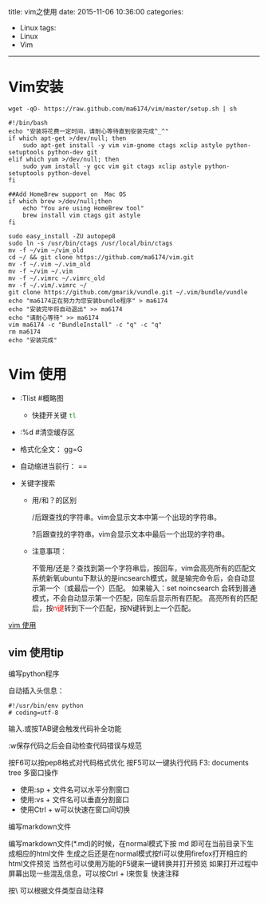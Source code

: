 title: vim之使用
date: 2015-11-06 10:36:00
categories:
- Linux
tags:
- Linux
- Vim
---
Vim安装
=============
```
wget -qO- https://raw.github.com/ma6174/vim/master/setup.sh | sh
```
```
#!/bin/bash
echo "安装将花费一定时间，请耐心等待直到安装完成^_^"
if which apt-get >/dev/null; then
	sudo apt-get install -y vim vim-gnome ctags xclip astyle python-setuptools python-dev git
elif which yum >/dev/null; then
	sudo yum install -y gcc vim git ctags xclip astyle python-setuptools python-devel	
fi

##Add HomeBrew support on  Mac OS
if which brew >/dev/null;then
    echo "You are using HomeBrew tool"
    brew install vim ctags git astyle
fi

sudo easy_install -ZU autopep8 
sudo ln -s /usr/bin/ctags /usr/local/bin/ctags
mv -f ~/vim ~/vim_old
cd ~/ && git clone https://github.com/ma6174/vim.git
mv -f ~/.vim ~/.vim_old
mv -f ~/vim ~/.vim
mv -f ~/.vimrc ~/.vimrc_old
mv -f ~/.vim/.vimrc ~/
git clone https://github.com/gmarik/vundle.git ~/.vim/bundle/vundle
echo "ma6174正在努力为您安装bundle程序" > ma6174
echo "安装完毕将自动退出" >> ma6174
echo "请耐心等待" >> ma6174
vim ma6174 -c "BundleInstall" -c "q" -c "q"
rm ma6174
echo "安装完成"
```

Vim 使用
===============
* :Tlist  #概略图  
	- 快捷开关键 <code style="color:green">tl</code>
* :%d     #清空缓存区

* 格式化全文： gg=G

* 自动缩进当前行： ==

* 关键字搜索
	- 用/和？的区别

		/后跟查找的字符串。vim会显示文本中第一个出现的字符串。

		?后跟查找的字符串。vim会显示文本中最后一个出现的字符串。
	- 注意事项：

		不管用/还是？查找到第一个字符串后，按回车，vim会高亮所有的匹配文
		系统新氧ubuntu下默认的是incsearch模式，就是输完命令后，会自动显示第一个（或最后一个）匹配。
		如果输入：set noincsearch 会转到普通模式，不会自动显示第一个匹配，回车后显示所有匹配。
		高亮所有的匹配后，按<span style="color:red">n键</span>转到下一个匹配，按N键转到上一个匹配。

[vim 使用](https://github.com/qiwsir/vim/blob/master/tips.md)





vim 使用tip
--------------
编写python程序

自动插入头信息：
```
#!/usr/bin/env python
# coding=utf-8
```
输入.或按TAB键会触发代码补全功能

:w保存代码之后会自动检查代码错误与规范

按F6可以按pep8格式对代码格式优化
按F5可以一键执行代码
F3: documents tree
多窗口操作

* 使用:sp + 文件名可以水平分割窗口
* 使用:vs + 文件名可以垂直分割窗口
* 使用Ctrl + w可以快速在窗口间切换

编写markdown文件

编写markdown文件(*.md)的时候，在normal模式下按 md 即可在当前目录下生成相应的html文件
生成之后还是在normal模式按fi可以使用firefox打开相应的html文件预览
当然也可以使用万能的F5键来一键转换并打开预览
如果打开过程中屏幕出现一些混乱信息，可以按Ctrl + l来恢复
快速注释

按\ 可以根据文件类型自动注释